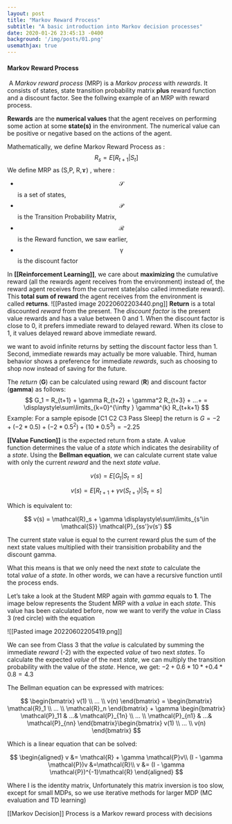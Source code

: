 ```yaml
---
layout: post
title: "Markov Reward Process"
subtitle: "A basic introduction into Markov decision processes"
date: 2020-01-26 23:45:13 -0400
background: '/img/posts/01.png'
usemathjax: true
---
```


#### Markov Reward Process
 A _Markov reward process_ (MRP) is a _Markov process_ with _rewards_. It consists of states, state transition probability matrix **plus** reward function and a discount factor. See the follwing example of an MRP with reward process.

**Rewards** are the **numerical values** that the agent receives on performing some action at some **state(s)** in the environment. The numerical value can be positive or negative based on the actions of the agent.

Mathematically, we define Markov Reward Process as :
$$
R_s = E[R_{t+1}|S_t]
$$
We define MRP as (S,P, R,ɤ) , where :

-   $$\mathcal{S}$$ is a set of states,
-   $$\mathcal{P}$$ is the Transition Probability Matrix,
-   $$\mathcal{R}$$ is the Reward function, we saw earlier,
-   $$\mathcal{\gamma}$$ is the discount factor


In **[[Reinforcement Learning]]**, we care about **maximizing** the cumulative reward (all the rewards agent receives from the environment) instead of, the reward agent receives from the current state(also called immediate reward). This **total sum of reward** the agent receives from the environment is called **returns**.
![[Pasted image 20220602203440.png]]
**Return** is a total discounted *reward* from the present. The *discount factor* is the present value rewards and has a value between 0 and 1. When the discount factor is close to 0, it prefers immediate reward to delayed reward. When its close to 1, it values delayed reward above immediate reward.

we want to avoid infinite returns by setting the discount factor less than 1. Second, immediate rewards may actually be more valuable. Third, human behavior shows a preference for immediate _rewards_, such as choosing to shop now instead of saving for the future.

The *return*  (**G**) can be calculated using reward (**R**) and discount factor (**gamma**) as follows:
$$
G_1 = R_{t+1} + \gamma  R_{t+2} + \gamma^2 R_{t+3} + ...+ = 
\displaystyle\sum\limits_{k=0}^{\infty } \gamma^{k} R_{t+k+1}
$$
Example:
For a sample episode [C1 C2 C3 Pass Sleep] the return is
$G = -2 + (-2*0.5) + (-2*0.5^2) + (10*0.5^3)=-2.25$

**[[Value Function]]** is the expected return from a state. A value function determines the value of a _state_ which indicates the desirability of a _state_. Using the **Bellman equation**, we can calculate current state value with only the current *reward* and the next *state value*.

$$
v(s) = E[G_t| S_t =s]
$$

$$
v(s) = E[R_{t+1} + \gamma v(S_{t+1}) | S_t = s] 
$$

Which is equivalent to:

$$
v(s) = \mathcal{R}_s + \gamma \displaystyle\sum\limits_{s'\in \mathcal{S}} \mathcal{P}_{ss'}v(s')
$$

The current state value is equal to the current reward plus the sum of the next state values multiplied with their transisition probability and the discount gamma. 

What this means is that we only need the next _state_ to calculate the total _value_ of a _state_. In other words, we can have a recursive function until the process ends.

Let’s take a look at the Student MRP again with _gamma_ equals to **1**. The image below represents the Student MRP with a _value_ in each _state_. This value has been calculated before, now we want to verify the _value_ in Class 3 (red circle) with the equation



![[Pasted image 20220602205419.png]]

We can see from Class 3 that the _value_ is calculated by summing the immediate _reward_ (-2) with the expected _value_ of two next _states_. To calculate the expected _value_ of the next _state_, we can multiply the transition probability with the value of the _state_. Hence, we get:
$-2 + 0.6*10* + 0.4*0.8=4.3$ 

The Bellman equation can be expressed with matrices:

$$
\begin{bmatrix} v(1) \\  ... \\ v(n)  \end{bmatrix} = \begin{bmatrix} \mathcal{R}_1 \\  ... \\ \mathcal{R}_n   \end{bmatrix} + \gamma \begin{bmatrix} \mathcal{P}_11 & ...&  \mathcal{P}_{1n} \\  ... \\ \mathcal{P}_{n1} & ...&  \mathcal{P}_{nn}   \end{bmatrix}\begin{bmatrix} v(1) \\  ... \\ v(n)  \end{bmatrix}
$$

Which is a linear equation that can be solved:

$$
\begin{aligned}
v &= \mathcal{R} + \gamma  \mathcal{P}v\\
 (I - \gamma \mathcal{P})v   &=\mathcal{R}\\
  v &= (I - \gamma \mathcal{P})^{-1}\mathcal{R}
\end{aligned}
$$

Where I is the identity matrix, Unfortunately this matrix inversion is too slow, except for small MDPs, so we use iterative methods for larger MDP (MC evaluation and TD learning)

[[Markov Decision]] Process is a Markov reward process with decisions

